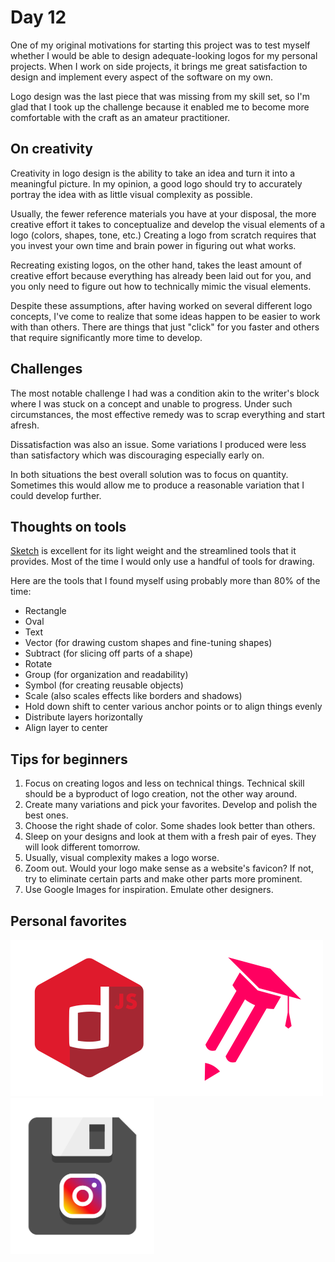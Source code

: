 # Day 12

One of my original motivations for starting this project was to test myself whether I would be able to design adequate-looking logos for my personal projects. When I work on side projects, it brings me great satisfaction to design and implement every aspect of the software on my own.

Logo design was the last piece that was missing from my skill set, so I'm glad that I took up the challenge because it enabled me to become more comfortable with the craft as an amateur practitioner.

## On creativity

Creativity in logo design is the ability to take an idea and turn it into a meaningful picture. In my opinion, a good logo should try to accurately portray the idea with as little visual complexity as possible.

Usually, the fewer reference materials you have at your disposal, the more creative effort it takes to conceptualize and develop the visual elements of a logo (colors, shapes, tone, etc.) Creating a logo from scratch requires that you invest your own time and brain power in figuring out what works.

Recreating existing logos, on the other hand, takes the least amount of creative effort because everything has already been laid out for you, and you only need to figure out how to technically mimic the visual elements.

Despite these assumptions, after having worked on several different logo concepts, I've come to realize that some ideas happen to be easier to work with than others. There are things that just "click" for you faster and others that require significantly more time to develop.

## Challenges

The most notable challenge I had was a condition akin to the writer's block where I was stuck on a concept and unable to progress. Under such circumstances, the most effective remedy was to scrap everything and start afresh.

Dissatisfaction was also an issue. Some variations I produced were less than satisfactory which was discouraging especially early on.

In both situations the best overall solution was to focus on quantity. Sometimes this would allow me to produce a reasonable variation that I could develop further.

## Thoughts on tools

[Sketch](https://www.sketchapp.com) is excellent for its light weight and the streamlined tools that it provides. Most of the time I would only use a handful of tools for drawing.

Here are the tools that I found myself using probably more than 80% of the time:

- Rectangle
- Oval
- Text
- Vector (for drawing custom shapes and fine-tuning shapes)
- Subtract (for slicing off parts of a shape)
- Rotate
- Group (for organization and readability)
- Symbol (for creating reusable objects)
- Scale (also scales effects like borders and shadows)
- Hold down shift to center various anchor points or to align things evenly
- Distribute layers horizontally
- Align layer to center

## Tips for beginners

1. Focus on creating logos and less on technical things. Technical skill should be a byproduct of logo creation, not the other way around.
2. Create many variations and pick your favorites. Develop and polish the best ones.
3. Choose the right shade of color. Some shades look better than others.
4. Sleep on your designs and look at them with a fresh pair of eyes. They will look different tomorrow.
5. Usually, visual complexity makes a logo worse.
6. Zoom out. Would your logo make sense as a website's favicon? If not, try to eliminate certain parts and make other parts more prominent.
7. Use Google Images for inspiration. Emulate other designers.

## Personal favorites

<img src="images/favorites/digia-js.png" height="250" /><img src="images/favorites/self-learner.png" height="250" /><img src="images/favorites/instagram-save.png" height="250" />
